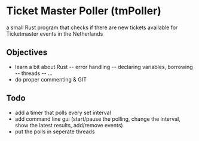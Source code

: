 # Ticket Master Poller (tmPoller)
a small Rust program that checks if there are new tickets available for Ticketmaster events in the Netherlands

## Objectives
- learn a bit about Rust
-- error handling
-- declaring variables, borrowing
-- threads
-- ...
- do proper commenting & GIT

## Todo
- add a timer that polls every set interval
- add command line gui (start/pause the polling, change the interval, show the latest results, add/remove events)
- put the polls in seperate threads